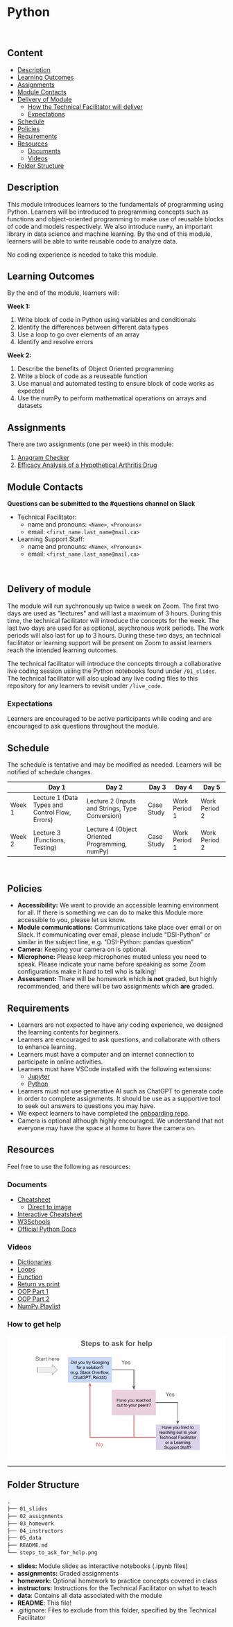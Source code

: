 # Python
 
## Content

* [Description](#description)
* [Learning Outcomes](#learning-outcomes)
* [Assignments](#assignments)
* [Module Contacts](#module-contacts)
* [Delivery of Module](#delivery-of-module)
    + [How the Technical Facilitator will deliver](#how-the-technical-facilitator-will-deliver)
    + [Expectations](#expectations)
* [Schedule](#schedule)
* [Policies](#policies)
* [Requirements](#requirements)
* [Resources](#resources)
    + [Documents](#documents)
    + [Videos](#videos)
* [Folder Structure](#folder-structure)

## Description

This module introduces learners to the fundamentals of programming using Python. Learners will be introduced to programming concepts such as functions and object-oriented programming to make use of reusable blocks of code and models respectively. We also introduce `numPy`, an important library in data science and machine learning. By the end of this module, learners will be able to write reusable code to analyze data.

No coding experience is needed to take this module.

## Learning Outcomes

By the end of the module, learners will:

**Week 1:**
1. Write block of code in Python using variables and conditionals
2. Identify the differences between different data types
3. Use a loop to go over elements of an array
4. Identify and resolve errors

**Week 2:**
1. Describe the benefits of Object Oriented programming
2. Write a block of code as a reuseable function
3. Use manual and automated testing to ensure block of code works as expected
4. Use the numPy to perform mathematical operations on arrays and datasets

## Assignments

There are two assignments (one per week) in this module:

1. [Anagram Checker](https://github.com/UofT-DSI/python/blob/main/02_assignments/assignment_1.ipynb)
2. [Efficacy Analysis of a Hypothetical Arthritis Drug](https://github.com/UofT-DSI/python/blob/main/02_assignments/assignment_2.ipynb)

## Module Contacts
**Questions can be submitted to the #questions channel on Slack**

* Technical Facilitator: 
  * name and pronouns: `<Name>`, `<Pronouns>` 
  * email: `<first_name.last_name@mail.ca>`
* Learning Support Staff: 
  * name and pronouns: `<Name>`, `<Pronouns>` 
  * email: `<first_name.last_name@mail.ca>`

 
## Delivery of module

The module will run sychronously up twice a week on Zoom. The first two days are used as "lectures" and will last a maximum of 3 hours. During this time, the technical facilitator will introduce the concepts for the week. The last two days are used for as optional, asychronous work periods. The work periods will also last for up to 3 hours. During these two days, an technical facilitator or learning support will be present on Zoom to assist learners reach the intended learning outcomes.

The technical facilitator will introduce the concepts through a collaborative live coding session usiing the Python notebooks found under `/01_slides`. The technical facilitator will also upload any live coding files to this repository for any learners to revisit under `/live_code`.
 
### Expectations

Learners are encouraged to be active participants while coding and are encouraged to ask questions throughout the module.

## Schedule

The schedule is tentative and may be modified as needed. Learners will be notified of schedule changes.

||Day 1|Day 2|Day 3|Day 4|Day 5|
|---|---|---|---|---|---|
|Week 1|Lecture 1 (Data Types and Control Flow, Errors)|Lecture 2 (Inputs and Strings, Type Conversion)|Case Study|Work Period 1|Work Period 2|
|Week 2|Lecture 3 (Functions, Testing)|Lecture 4 (Object Oriented Programming, numPy)|Case Study|Work Period 1|Work Period 2|
 
## Policies

* **Accessibility:** We want to provide an accessible learning environment for all. If there is something we can do to make this Module more accessible to you, please let us know.
* **Module communications:** Communications take place over email or on Slack. If communicating over email, please include "DSI-Python" or similar in the subject line, e.g. "DSI-Python: pandas question"
* **Camera:** Keeping your camera on is optional.
* **Microphone:** Please keep microphones muted unless you need to speak. Please indicate your name before speaking as some Zoom configurations make it hard to tell who is talking!
* **Assessment:** There will be homework which **is not** graded, but highly recommended, and there will be two assignments which **are** graded.
 
## Requirements

* Learners are not expected to have any coding experience, we designed the learning contents for beginners.
* Learners are encouraged to ask questions, and collaborate with others to enhance learning.
* Learners must have a computer and an internet connection to participate in online activities.
* Learners must have VSCode installed with the following extensions: 
    * [Jupyter](https://marketplace.visualstudio.com/items?itemName=ms-toolsai.jupyter)
    * [Python](https://marketplace.visualstudio.com/items?itemName=ms-python.python)
* Learners must not use generative AI such as ChatGPT to generate code in order to complete assignments. It should be use as a supportive tool to seek out answers to questions you may have.
* We expect learners to have completed the [onboarding repo](https://github.com/UofT-DSI/Onboarding/tree/tech-onboarding-docs).
* Camera is optional although highly encouraged. We understand that not everyone may have the space at home to have the camera on.

## Resources

Feel free to use the following as resources:

### Documents

- [Cheatsheet](https://www.datacamp.com/cheat-sheet/getting-started-with-python-cheat-sheet)
  - [Direct to image](https://images.datacamp.com/image/upload/v1673614099/Python_Cheat_Sheet_for_Beginners_f939d6b1bb.png)
- [Interactive Cheatsheet](https://www.pythoncheatsheet.org/)
- [W3Schools](https://www.w3schools.com/python/)
- [Official Python Docs](https://docs.python.org/3.12/)

### Videos

- [Dictionaries](https://www.youtube.com/watch?v=u0yr9B3nH8c)
- [Loops](https://www.youtube.com/watch?v=dHANJ4l6fwA)
- [Function](https://www.youtube.com/watch?v=NSbOtYzIQI0)
- [Return vs print](https://www.youtube.com/watch?v=LWdsF79H1Pg)
- [OOP Part 1](https://www.youtube.com/watch?v=wfcWRAxRVBA)
- [OOP Part 2](https://www.youtube.com/watch?v=WOwi0h_-dfA)
- [NumPy Playlist](https://www.youtube.com/playlist?list=PLGZqdNxqKzfYVbCaAKTPHVjz-VjQtBzbl)

### How to get help

![image](/steps_to_ask_for_help.png)

<hr>

## Folder Structure

```markdown
.
├── 01_slides
├── 02_assignments
├── 03_homework
├── 04_instructors
├── 05_data
├── README.md
└── steps_to_ask_for_help.png
```

* **slides:** Module slides as interactive notebooks (.ipynb files)
* **assignments:** Graded assignments
* **homework:** Optional homework to practice concepts covered in class
* **instructors:** Instructions for the Technical Facilitator on what to teach
* **data**: Contains all data associated with the module
* **README**: This file!
* .gitignore: Files to exclude from this folder, specified by the Technical Facilitator
